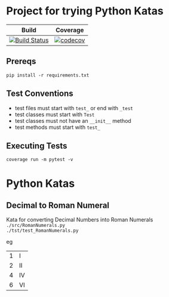 # Project for trying Python Katas  
  
| **Build** | **Coverage** |
|---|---|
| [![Build Status](https://travis-ci.org/OurFriendIrony/python-katas.png)](https://travis-ci.org/OurFriendIrony/python-katas) | [![codecov](https://codecov.io/gh/OurFriendIrony/python-katas/branch/master/graph/badge.svg)](https://codecov.io/gh/OurFriendIrony/python-katas) |
  
## Prereqs  
`pip install -r requirements.txt`
  
## Test Conventions  
- test files must start with `test_` or end with `_test`  
- test classes must start with `Test`  
- test classes must not have an `__init__` method  
- test methods must start with `test_`  

## Executing Tests  
`coverage run -m pytest -v`

# Python Katas    
## Decimal to Roman Numeral  
  
Kata for converting Decimal Numbers into Roman Numerals  
`./src/RomanNumerals.py`  
`./tst/test_RomanNumerals.py`  
  

eg  

|||
|---|---|  
| 1 | I |
| 2 | II |    
| 4 | IV |
| 6 | VI |
  
